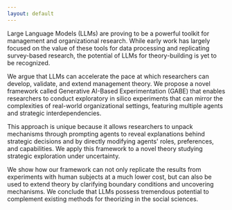 ```yaml
---
layout: default
---
```


 Large Language Models (LLMs) are proving to be a powerful toolkit for management and organizational research. While early work has largely focused on the value of these tools for data processing and replicating survey-based research, the potential of LLMs for theory-building is yet to be recognized. 
 
 We argue that LLMs can accelerate the pace at which researchers can develop, validate, and extend management theory. We propose a novel framework called Generative AI-Based Experimentation (GABE) that enables researchers to conduct exploratory in silico experiments that can mirror the complexities of real-world organizational settings, featuring multiple agents and strategic interdependencies. 
 
 This approach is unique because it allows researchers to unpack mechanisms through prompting agents to reveal explanations behind strategic decisions and by directly modifying agents' roles, preferences, and capabilities. We apply this framework to a novel theory studying strategic exploration under uncertainty. 
 
 We show how our framework can not only replicate the results from experiments with human subjects at a much lower cost, but can also be used to extend theory by clarifying boundary conditions and uncovering mechanisms. We conclude that LLMs possess tremendous potential to complement existing methods for theorizing in the social sciences.